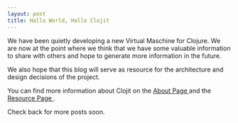 ```yaml
---
layout: post
title: Hallo World, Hallo Clojit
---
```



We have been quietly developing a new Virtual Maschine for Clojure. We are now at the point where we think that we have some valuable information to share with others and hope to generate more information in the future.

We also hope that this blog will serve as resource for the architecture and design decisions of the project.

You can find more information about Clojit on the <a href="about"> About Page </a> and the <a href="resources"> Resource Page </a>.

Check back for more posts soon.
